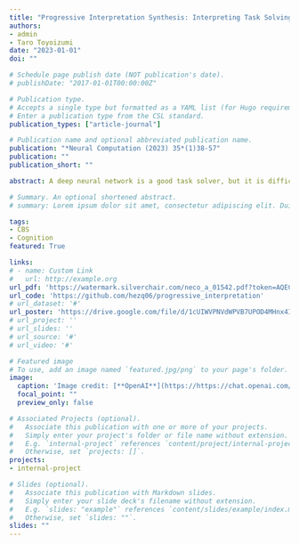 ```yaml
---
title: "Progressive Interpretation Synthesis: Interpreting Task Solving by Quantifying Previously Used and Unused Information"
authors:
- admin
- Taro Toyoizumi
date: "2023-01-01"
doi: ""

# Schedule page publish date (NOT publication's date).
# publishDate: "2017-01-01T00:00:00Z"

# Publication type.
# Accepts a single type but formatted as a YAML list (for Hugo requirements).
# Enter a publication type from the CSL standard.
publication_types: ["article-journal"]

# Publication name and optional abbreviated publication name.
publication: "*Neural Computation (2023) 35*(1)38-57"
publication: ""
publication_short: ""

abstract: A deep neural network is a good task solver, but it is difficult to make sense of its operation. People have different ideas about how to form the interpretation about its operation. We look at this problem from a new perspective where the interpretation of task solving is synthesized by quantifying how much and what previously unused information is exploited in addition to the information used to solve previous tasks. First, after learning several tasks, the network acquires several information partitions related to each task. We propose that the network, then, learns the minimal information partition that supplements previously learned information partitions to more accurately represent the input. This extra partition is associated with un-conceptualized information that has not been used in previous tasks. We manage to identify what un-conceptualized information is used and quantify the amount. To interpret how the network solves a new task, we quantify as meta-information how much information from each partition is extracted. We implement this framework with the variational information bottleneck technique. We test the framework with the MNIST and the CLEVR dataset. The framework is shown to be able to compose information partitions and synthesize experience-dependent interpretation in the form of meta-information. This system progressively improves the resolution of interpretation upon new experience by converting a part of the un-conceptualized information partition to a task-related partition. It can also provide a visual interpretation by imaging what is the part of previously un-conceptualized information that is needed to solve a new task.

# Summary. An optional shortened abstract.
# summary: Lorem ipsum dolor sit amet, consectetur adipiscing elit. Duis posuere tellus ac convallis placerat. Proin tincidunt magna sed ex sollicitudin condimentum.

tags:
- CBS
- Cognition
featured: True

links:
# - name: Custom Link
#   url: http://example.org
url_pdf: 'https://watermark.silverchair.com/neco_a_01542.pdf?token=AQECAHi208BE49Ooan9kkhW_Ercy7Dm3ZL_9Cf3qfKAc485ysgAAAzowggM2BgkqhkiG9w0BBwagggMnMIIDIwIBADCCAxwGCSqGSIb3DQEHATAeBglghkgBZQMEAS4wEQQMvNsAy7OBYYzS-z3DAgEQgIIC7ThSfBQ2X31rHkjjWWSC3xRx7Kl0PeZxXmT5IvuOQOXnGdAlOMBuK9s-eG90rjmHHnWMsrnqe-usIipPDwVfgb41aKgmAurrYI03in5-rtsWT4rQWFaCwamf9GQl9_U2MbCWCbaeGh8B_jwwkAPPxRXMSlf42ptJ0Cx44gvL1QX84Z5mFdeBrNwBZtJ85OkvQ6GCH9lLpsDnIpXjbQwBsMLL2ZV3vyR1CA6ci0nlyRAtm1QVhu5Yid1XgnULTOd50jnBxbXn86fBti-obcIGKJl2OrvnibnOY3aWdPK96RjR856KEAHZZBUH7FRhH-ao9gUdfgdC3zN44ml_wfXwcAzE3sLQbfS4dIUmJgt4dfh01JQZ-_Rv0auBr1Fy1651oT5yDF5AzCltcyJYwVT6sSOmLqyTQug_j9lgFRiTCStnJ7767QjPOEKrjmtg6Dz-BqZDz-zfYS9Vr9cD9jARkRnBpilChYgEk3xkjKqhKFdzzqpJPRuKf5WCOtXqnfxTFx3KdJoxBMzw9dautZNMONvp72-Iv-42NJrXeRU7U4t-5-k_Yg_rVc-iV3p7CVKmLSeJhA4tVJK_3XURl3xb9QIInjV9gdDEV4Nrv0lMj7Hc2DLU_UTG9gxLMDdhRdEMrREpFtv_ToTHnkKRouANqBZy_ejIcTaN4zDF5s04__oKVv6QWihihH0BMpF4jUXfok6dTnqBIcB-Ozndj6yuCl3x-8g0VEd2xAODPfpPpSJV48RqAHOAigsZGWXhblqaCyDl-cvtxF0FUF0QmNaCvwpo868cHisIusoj2KLHKkinTeHMFo7vNJQujcgMlTI0kzhGdTb2DGM435ZeXq93DusGFmxXH8Agqg4kSwIUqJYFPwC1kjMIYUasuQzp7FhQiD0i2mvhgT7cabToAlytKdeg3MFZD0krSus-Wyc8mgzcfznAhlVkx5H3FbJ8-zYU9PSfnWD1J1FzTYgtwktUBMm6ZPHyo-82FVHETdGr'
url_code: 'https://github.com/hezq06/progressive_interpretation'
# url_dataset: '#'
url_poster: 'https://drive.google.com/file/d/1cUIWVPNVdWPVB7UPOD4MHnx4IvQt_9RF/view?usp=sharing'
# url_project: ''
# url_slides: ''
# url_source: '#'
# url_video: '#'

# Featured image
# To use, add an image named `featured.jpg/png` to your page's folder. 
image:
  caption: 'Image credit: [**OpenAI**](https://https://chat.openai.com/auth/login)'
  focal_point: ""
  preview_only: false

# Associated Projects (optional).
#   Associate this publication with one or more of your projects.
#   Simply enter your project's folder or file name without extension.
#   E.g. `internal-project` references `content/project/internal-project/index.md`.
#   Otherwise, set `projects: []`.
projects:
- internal-project

# Slides (optional).
#   Associate this publication with Markdown slides.
#   Simply enter your slide deck's filename without extension.
#   E.g. `slides: "example"` references `content/slides/example/index.md`.
#   Otherwise, set `slides: ""`.
slides: ""
---
```


<!-- {{% callout note %}}
Create your slides in Markdown - click the *Slides* button to check out the example.
{{% /callout %}}

Add the publication's **full text** or **supplementary notes** here. You can use rich formatting such as including [code, math, and images](https://wowchemy.com/docs/content/writing-markdown-latex/). -->
